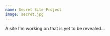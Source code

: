 ```yaml
---
name: Secret Site Project
image: secret.jpg
---
```

A site I'm working on that is yet to be revealed...
